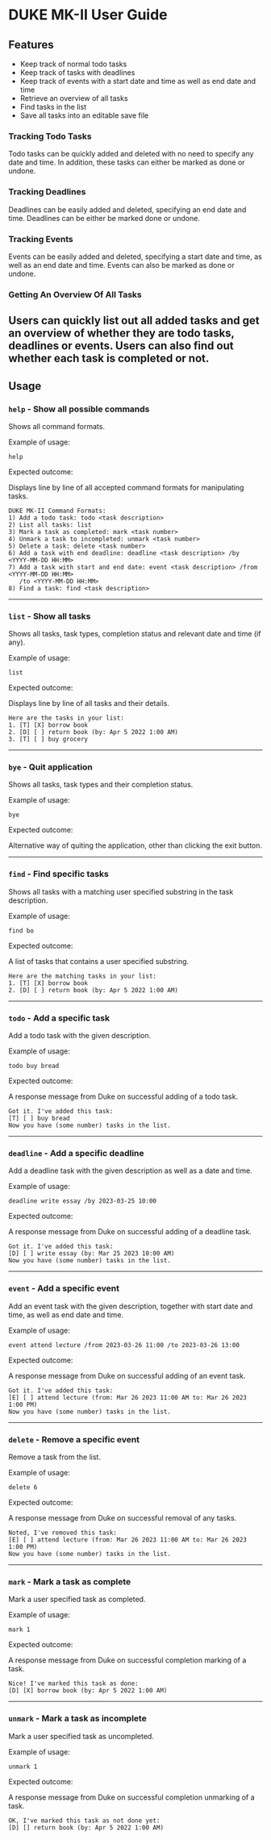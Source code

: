 # DUKE MK-II User Guide
## Features 
- Keep track of normal todo tasks
- Keep track of tasks with deadlines
- Keep track of events with a start date and time as well as end date and time
- Retrieve an overview of all tasks
- Find tasks in the list
- Save all tasks into an editable save file

### Tracking Todo Tasks
Todo tasks can be quickly added and deleted with no need to specify any date and time. In addition, these tasks
can either be marked as done or undone.

### Tracking Deadlines
Deadlines can be easily added and deleted, specifying an end date and time. Deadlines can be either be marked done 
or undone.

### Tracking Events
Events can be easily added and deleted, specifying a start date and time, as well as an end date and time. Events can
also be marked as done or undone.

### Getting An Overview Of All Tasks
Users can quickly list out all added tasks and get an overview of whether they are todo tasks, deadlines or events.
Users can also find out whether each task is completed or not.
---
## Usage
### `help` - Show all possible commands

Shows all command formats.

Example of usage:

`help`

Expected outcome:

Displays line by line of all accepted command formats for manipulating tasks.

```
DUKE MK-II Command Formats:
1) Add a todo task: todo <task description>
2) List all tasks: list
3) Mark a task as completed: mark <task number>
4) Unmark a task to incompleted: unmark <task number>
5) Delete a task: delete <task number>
6) Add a task with end deadline: deadline <task description> /by <YYYY-MM-DD HH:MM>
7) Add a task with start and end date: event <task description> /from <YYYY-MM-DD HH:MM> 
   /to <YYYY-MM-DD HH:MM>
8) Find a task: find <task description>
```
---
### `list` - Show all tasks

Shows all tasks, task types, completion status and relevant date and time (if any).

Example of usage: 

`list`

Expected outcome:

Displays line by line of all tasks and their details.

```
Here are the tasks in your list:
1. [T] [X] borrow book
2. [D] [ ] return book (by: Apr 5 2022 1:00 AM)
3. [T] [ ] buy grocery
```
---
### `bye` - Quit application

Shows all tasks, task types and their completion status.

Example of usage:

`bye`

Expected outcome:

Alternative way of quiting the application, other than clicking the exit button.

---
### `find` - Find specific tasks

Shows all tasks with a matching user specified substring in the task description.

Example of usage:

`find bo`

Expected outcome:

A list of tasks that contains a user specified substring.

```
Here are the matching tasks in your list:
1. [T] [X] borrow book
2. [D] [ ] return book (by: Apr 5 2022 1:00 AM)
```
---
### `todo` - Add a specific task

Add a todo task with the given description.

Example of usage:

`todo buy bread`

Expected outcome:

A response message from Duke on successful adding of a todo task.

```
Got it. I've added this task:
[T] [ ] buy bread
Now you have (some number) tasks in the list.
```
---
### `deadline` - Add a specific deadline

Add a deadline task with the given description as well as a date and time.

Example of usage:

`deadline write essay /by 2023-03-25 10:00`

Expected outcome:

A response message from Duke on successful adding of a deadline task.

```
Got it. I've added this task:
[D] [ ] write essay (by: Mar 25 2023 10:00 AM)
Now you have (some number) tasks in the list.
```
---
### `event` - Add a specific event

Add an event task with the given description, together with start date and time, as well as end date and time.

Example of usage:

`event attend lecture /from 2023-03-26 11:00 /to 2023-03-26 13:00`

Expected outcome:

A response message from Duke on successful adding of an event task.

```
Got it. I've added this task:
[E] [ ] attend lecture (from: Mar 26 2023 11:00 AM to: Mar 26 2023 1:00 PM)
Now you have (some number) tasks in the list.
```
---
### `delete` - Remove a specific event

Remove a task from the list.

Example of usage:

`delete 6`

Expected outcome:

A response message from Duke on successful removal of any tasks.

```
Noted, I've removed this task:
[E] [ ] attend lecture (from: Mar 26 2023 11:00 AM to: Mar 26 2023 1:00 PM)
Now you have (some number) tasks in the list.
```
---
### `mark` - Mark a task as complete

Mark a user specified task as completed.

Example of usage:

`mark 1`

Expected outcome:

A response message from Duke on successful completion marking of a task.

```
Nice! I've marked this task as done:
[D] [X] borrow book (by: Apr 5 2022 1:00 AM)
```
---
### `unmark` - Mark a task as incomplete

Mark a user specified task as uncompleted.

Example of usage:

`unmark 1`

Expected outcome:

A response message from Duke on successful completion unmarking of a task.

```
OK, I've marked this task as not done yet:
[D] [] return book (by: Apr 5 2022 1:00 AM)
```
